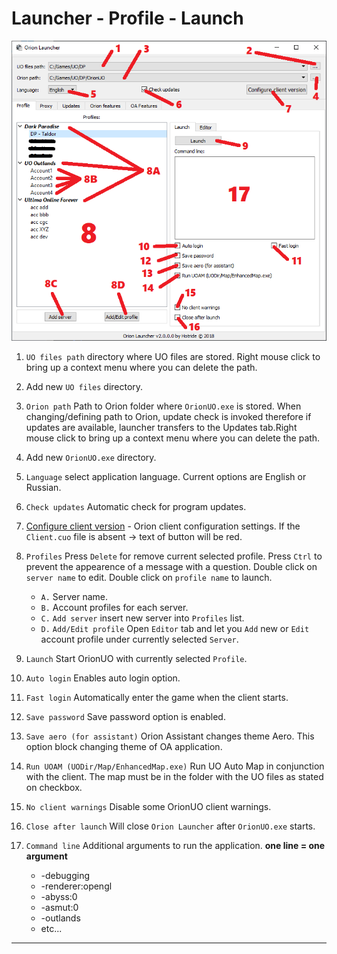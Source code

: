 # Launcher - Profile - Launch

![main](https://raw.githubusercontent.com/Tal-Dor/OrionUO-docs/master/img/launcher-profile-launch.png)

1. `UO files path` directory where UO files are stored. Right mouse click to bring up a context menu where you can delete the path.

2. Add new `UO files` directory.

3. `Orion path` Path to Orion folder where `OrionUO.exe` is stored. When changing/defining path to Orion, update check is invoked therefore if updates are available, launcher transfers to the Updates tab.Right mouse click to bring up a context menu where you can delete the path.

4. Add new `OrionUO.exe` directory.

5. `Language` select application language. Current options are English or Russian.

6. `Check updates` Automatic check for program updates.

7. [Configure client version](client-version-configuration.md) - Orion client configuration settings. If the `Client.cuo` file is absent -> text of button will be red.

8. `Profiles` Press `Delete` for remove current selected profile. Press `Ctrl` to prevent the appearence of a message with a question. Double click on `server name` to edit. Double click on `profile name` to launch.
    - `A.` Server name.
    - `B.` Account profiles for each server.
    - `C.` `Add server` insert new server into `Profiles` list.
    - `D.` `Add/Edit profile` Open `Editor` tab and let you `Add` new or `Edit` account profile under currently selected `Server`.

9. `Launch` Start OrionUO with currently selected `Profile`.

10. `Auto login` Enables auto login option.

11. `Fast login` Automatically enter the game when the client starts.

12. `Save password` Save password option is enabled.

13. `Save aero (for assistant)` Orion Assistant changes theme Aero. This option block changing theme of OA application.

14. `Run UOAM (UODir/Map/EnhancedMap.exe)` Run UO Auto Map in conjunction with the client. The map must be in the folder with the UO files as stated on checkbox.

15. `No client warnings` Disable some OrionUO client warnings.

16. `Close after launch` Will close `Orion Launcher` after `OrionUO.exe` starts.

17. `Command line` Additional arguments to run the application. **one line = one argument**
    - -debugging
    - -renderer:opengl
    - -abyss:0
    - -asmut:0
    - -outlands
    - etc...
-------------------------------------
